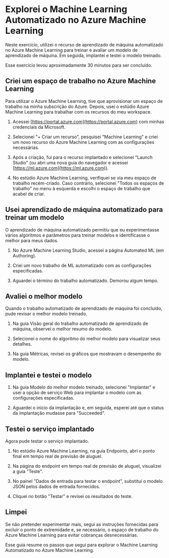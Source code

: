 # Explorei o Machine Learning Automatizado no Azure Machine Learning

Neste exercício, utilizei o recurso de aprendizado de máquina automatizado no Azure Machine Learning para treinar e avaliar um modelo de aprendizado de máquina. Em seguida, implantei e testei o modelo treinado.

Esse exercício levou aproximadamente 30 minutos para ser concluído.

## Criei um espaço de trabalho no Azure Machine Learning

Para utilizar o Azure Machine Learning, tive que aprovisionar um espaço de trabalho na minha subscrição do Azure. Depois, usei o estúdio Azure Machine Learning para trabalhar com os recursos do meu workspace.

1. Acessei [https://portal.azure.com](https://portal.azure.com) com minhas credenciais da Microsoft.

2. Selecionei "+ Criar um recurso", pesquisei "Machine Learning" e criei um novo recurso do Azure Machine Learning com as configurações necessárias.

3. Após a criação, fui para o recurso implantado e selecionei "Launch Studio" (ou abri uma nova guia do navegador e acessei [https://ml.azure.com](https://ml.azure.com)).

4. No estúdio Azure Machine Learning, verifiquei se via meu espaço de trabalho recém-criado. Caso contrário, selecionei "Todos os espaços de trabalho" no menu à esquerda e escolhi o espaço de trabalho que acabei de criar.

## Usei aprendizado de máquina automatizado para treinar um modelo

O aprendizado de máquina automatizado permitiu que eu experimentasse vários algoritmos e parâmetros para treinar modelos e identificasse o melhor para meus dados.

1. No Azure Machine Learning Studio, acessei a página Automated ML (em Authoring).

2. Criei um novo trabalho de ML automatizado com as configurações especificadas.

3. Aguardei o término do trabalho automatizado. Demorou algum tempo.

## Avaliei o melhor modelo

Quando o trabalho automatizado de aprendizado de máquina foi concluído, pude revisar o melhor modelo treinado.

1. Na guia Visão geral do trabalho automatizado de aprendizado de máquina, observei o melhor resumo do modelo.

2. Selecionei o nome do algoritmo do melhor modelo para visualizar seus detalhes.

3. Na guia Métricas, revisei os gráficos que mostravam o desempenho do modelo.

## Implantei e testei o modelo

1. Na guia Modelo do melhor modelo treinado, selecionei "Implantar" e usei a opção de serviço Web para implantar o modelo com as configurações especificadas.

2. Aguardei o início da implantação e, em seguida, esperei até que o status da implantação mudasse para "Succeeded".

## Testei o serviço implantado

Agora pude testar o serviço implantado.

1. No estúdio Azure Machine Learning, na guia Endpoints, abri o ponto final em tempo real de previsão de aluguel.

2. Na página do endpoint em tempo real de previsão de aluguel, visualizei a guia "Teste".

3. No painel "Dados de entrada para testar o endpoint", substituí o modelo JSON pelos dados de entrada fornecidos.

4. Cliquei no botão "Testar" e revisei os resultados do teste.

## Limpei

Se não pretender experimentar mais, segui as instruções fornecidas para excluir o ponto de extremidade e, se necessário, o espaço de trabalho do Azure Machine Learning para evitar cobranças desnecessárias.

Esse guia resume os passos que segui para explorar o Machine Learning Automatizado no Azure Machine Learning.
